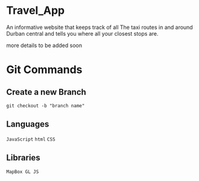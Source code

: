 # Travel_App
An informative website that keeps track of all The taxi routes in and around Durban central and tells you where all your closest stops are.

more details to be added soon

# Git Commands

## Create a new Branch
`git checkout -b "branch name"`


## Languages
`JavaScript` `html` `CSS`

## Libraries
`MapBox GL JS`


